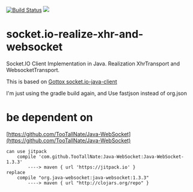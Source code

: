 [![Build Status](https://travis-ci.org/mitkey/socket.io-realize-xhr-and-websocket.svg?branch=master)](https://travis-ci.org/mitkey/socket.io-realize-xhr-and-websocket)
[![](https://jitpack.io/v/mitkey/socket.io-realize-xhr-and-websocket.svg)](https://jitpack.io/#mitkey/socket.io-realize-xhr-and-websocket)

# socket.io-realize-xhr-and-websocket
Socket.IO Client Implementation in Java. Realization XhrTransport and WebsocketTransport.

This is based on [Gottox  socket.io-java-client](https://github.com/Gottox/socket.io-java-client)

I'm just using the gradle build again, and Use fastjson instead of org.json




# be dependent on

[https://github.com/TooTallNate/Java-WebSocket](https://github.com/TooTallNate/Java-WebSocket)
	
	can use jitpack
		compile 'com.github.TooTallNate:Java-WebSocket:Java-WebSocket-1.3.3'		
			----> maven { url 'https://jitpack.io' }
	replace
		compile "org.java-websocket:java-websocket:1.3.3"
			----> maven { url "http://clojars.org/repo" }
